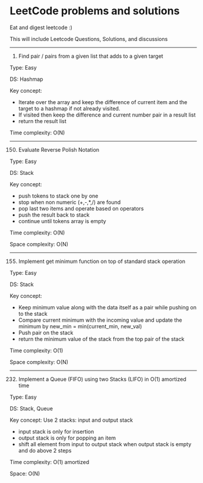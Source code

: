 # LeetCode problems and solutions
Eat and digest leetcode :)

This will include Leetcode Questions, Solutions, and discussions

************
0001. Find pair / pairs from a given list that adds to a given target

Type: Easy

DS: Hashmap

Key concept:

- Iterate over the array and keep the difference of current item and the target to a hashmap if not already visited.
- If visited then keep the difference and current number pair in a result list
- return the result list

Time complexity: O(N)

************
0150. Evaluate Reverse Polish Notation

Type: Easy

DS: Stack

Key concept:

- push tokens to stack one by one
- stop when non numeric (+,-,*,/) are found
- pop last two items and operate based on operators
- push the result back to stack
- continue until tokens array is empty

Time complexity: O(N)

Space complexity: O(N)

************
0155. Implement get minimum function on top of standard stack operation

Type: Easy

DS: Stack

Key concept:

- Keep minimum value along with the data itself as a pair while pushing on to the stack
- Compare current minimum with the incoming value and update the minimum by new_min = min(current_min, new_val)
- Push pair on the stack
- return the minimum value of the stack from the top pair of the stack

Time complexity: O(1)

Space complexity: O(N)

************
0232. Implement a Queue (FIFO) using two Stacks (LIFO) in O(1) amortized time

Type: Easy

DS: Stack, Queue

Key concept:
Use 2 stacks: input and output stack
- input stack is only for insertion
- output stack is only for popping an item
- shift all element from input to output stack when output stack is empty and do above 2 steps

Time complexity: O(1) amortized

Space: O(N)
